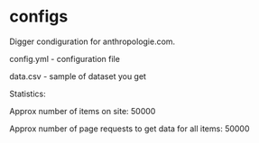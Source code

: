 # configs
Digger condiguration for anthropologie.com.

config.yml - configuration file

data.csv - sample of dataset you get

Statistics:

Approx number of items on site: 50000

Approx number of page requests to get data for all items: 50000

